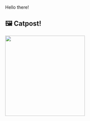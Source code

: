 Hello there!



## 🖼️ Catpost!

<sub>
    <img src="https://cdn2.thecatapi.com/images/a5g.jpg" height="256">
</sub>

